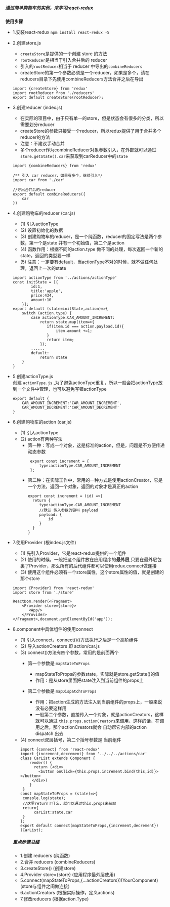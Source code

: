 ##### 通过简单购物车的实例，来学习react-redux
**使用步骤**
- 1.安装react-redux
    `npm install react-redux -S`
- 2.创建store.js
    - `createStore`是提供的一个创建 store 的方法
    - `rootReducer`是相当于引入合并后的 reducer
    - 引入的`rootReducer`相当于 reducer 中导出的`combineReducers`
    - createStore的第一个参数必须是一个reducer，如果是多个，请在reducers目录下先使用combineReducers方法合并之后在导出
    ```
    import {createStore} from 'redux'
    import rootReducer from './reducers'
    export default createStore(rootReducer);  
- 3.创建reducer (index.js)
    - 在实际的项目中，由于只有单一的store，但是状态会有很多的分类，所以需要划分reducer
    - createStore的参数只接受一个reducer，所以redux提供了用于合并多个reducer的方法
    - 注意：不建议手动合并
    - 多个reducer作为combineReducer对象参数引入，在外部就可以通过`store.getState().car`来获取到carReducer中的`state`
    ```
    import {combineReducers} from 'redux'
   
    /** 引入 car reducer，如果有多个，继续引入*/
    import car from './car'
    
    //导出合并后的reducer
    export default combineReducers({
        car
    })
    ```
- 4.创建购物车的reducer (car.js)        
    - (1) 引入actionType
    - (2) 设置初始化的数据  
    - (3) 创建购物车的reducer，是一个纯函数，reducer的固定写法是两个参数，第一个是state 并有一个初始值，第二个是action
    - (4) 函数作用：根据不同的action.type 做不同的处理，每次返回一个新的state，返回的类型要一样
    - (5) 注意：一定要有default，当actionType不对的时候，就不做任何处理，返回上一次的state
    ```
    import actionType from '../actions/actionType'
    const initState = [{
            id:1,
            title:'apple',
            price:434,
            amount:10
        }];
    export default (state=initState,action)=>{
        switch (action.type) {
            case actionType.CAR_AMOUNT_INCREMENT:
                return state.map(item=>{
                   if(item.id === action.payload.id){
                       item.amount +=1;
                   }
                   return item;
                });
            ......
            default:
                return state
        }
    }
    ```
- 5.创建actionType.js  
    创建 `actionType.js` ,为了避免actionType重复，所以一般会把actionType放到一个文件中管理，也可以避免写错actionType    
    ```
    export default {
        CAR_AMOUNT_INCREMENT:'CAR_AMOUNT_INCREMENT',
        CAR_AMOUNT_DECREMENT:'CAR_AMOUNT_DECREMENT'
    }
    ```
    
- 6.创建购物车的action (car.js)
    - (1) 引入actionType
    - (2) action有两种写法
        - 第一种：写成一个对象，这是标准的action，但是，问题是不方便传递动态参数
           ```
            export const increment = {
                type:actionType.CAR_AMOUNT_INCREMENT
            };
           ```
        - 第二种：在实际工作中，常用的一种方式是使用actionCreator，它是一个方法，返回一个对象，返回的对象才是真正的action 
           ```
           export const increment = (id) =>{
             return {
                type:actionType.CAR_AMOUNT_INCREMENT
                //默认 传入参数的键叫 payload
                payload: {
                    id
                }
             }
           }
           ```  
- 7.使用Provider (根index.js文件)
    - (1) 先引入Provider，它是react-redux提供的一个组件
    - (2) 使用的时候，一般把这个组件放在应用程序的**最外层**,只要在最外层包裹了Provider，那么所有的后代组件都可以使用redux.connect做连接
    - (3) 使用这个组件必须有一个store属性，这个store属性的值，就是创建的那个store         
    ```
    import {Provider} from 'react-redux'
    import store from './store'
    
    ReactDom.render(<Fragment>
        <Provider store={store}>
           <App/>
        </Provider>
    </Fragment>,document.getElementById('app'));
    ```
- 8.component中具体组件的使用connect
    - (1) 引入connect，connect()()方法执行之后是一个高阶组件
    - (2) 导入actionCreators 即 action/car.js
    - (3) connect()方法有四个参数，常用的是前面两个
        - 第一个参数是 `mapStateToProps`
            - mapStateToProps的参数state，实际就是store.getState()的值
            - 作用：是从store里面把state注入到当前组件的props上
            
        - 第二个参数是 `mapDispatchToProps`
            - 作用：把action生成的方法注入到当前组件的props上，一般来说没有必要这样用
            - 一般第二个参数，直接传入一个对象，就是actionCreators，这样就可以通过
            `this.props.actionCreators`来调用，这样的话，在调用之后，那个actionCreators就会
            自动帮它内部的action dispatch 出去  
    - (4) connect双层括号，第二个括号参数是 当前组件          
        ```
        import {connect} from 'react-redux'
        import {increment,decrement} from '../../../actions/car'
        class CarList extends Component {
            render() {
              return (<div>
                <button onClick={this.props.increment.bind(this,id)}></button>
             </div>)
            }   
         }  
        const mapStateToProps = (state)=>{
         console.log(state);
         //这里return了什么，就可以通过this.props来获取
         return{
              carList:state.car
         }
        };
        export default connect(mapStateToProps,{increment,decrement})(CarList);
         ```
    
    ##### 重点步骤总结
    - 1.创建 reducers (纯函数)
    - 2.合并 reducers (combineReducers)
    - 3.createStore() (创建store)
    - 4.Provider store={store} (应用程序最外层使用)
    - 5.connect(mapStateToProps,{...actionCreators})(YourComponent)  (store与组件之间做连接)
    - 6.actionCreators (根据实际操作，定义actions)
    - 7.修改reducers (根据action.Type)